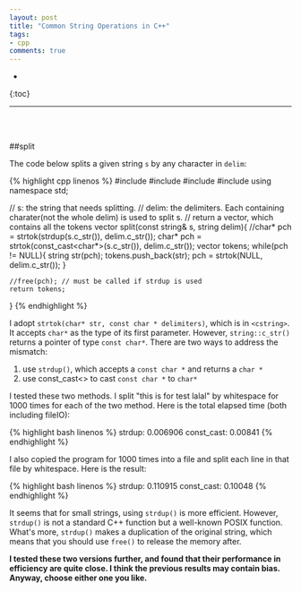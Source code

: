 ```yaml
---
layout: post
title: "Common String Operations in C++"
tags:
- cpp
comments: true
---
```


* 
{:toc}

---
<br><br>

##split

The code below splits a given string `s` by any character in `delim`:

{% highlight cpp linenos %}
#include <iostream>
#include <string>
#include <vector>
#include <cstring>
using namespace std;

// s: the string that needs splitting.
// delim: the delimiters. Each containing charater(not the whole delim) is used to split s.
// return a vector, which contains all the tokens
vector<string> split(const string& s, string delim){
    //char* pch = strtok(strdup(s.c_str()), delim.c_str());
    char* pch = strtok(const_cast<char*>(s.c_str()), delim.c_str());
    vector<string> tokens;
    while(pch != NULL){
        string str(pch);
        tokens.push_back(str);
        pch = strtok(NULL, delim.c_str());
    }

    //free(pch); // must be called if strdup is used
    return tokens;
}
{% endhighlight %}

I adopt `strtok(char* str, const char * delimiters)`, which is in `<cstring>`. It accepts `char*` as the type of its first parameter. However, `string::c_str()` returns a pointer of type `const char*`. There are two ways to address the mismatch:

1. use `strdup()`, which accepts a `const char *` and returns a `char *`
2. use const_cast<> to cast `const char *` to `char*`

I tested these two methods. I split "this is for test lalal" by whitespace for 1000 times for each of the two method. Here is the total elapsed time (both including fileIO):

{% highlight bash linenos %}
strdup: 0.006906
const_cast: 0.00841
{% endhighlight %}

I also copied the program for 1000 times into a file and split each line in that file by whitespace. Here is the result:

{% highlight bash linenos %}
strdup: 0.110915
const_cast: 0.10048
{% endhighlight %}

It seems that for small strings, using `strdup()` is more efficient. However, `strdup()` is not a standard C++ function but a well-known POSIX function. What's more, `strdup()` makes a duplication of the original string, which means that you should use `free()` to release the memory after.

**I tested these two versions further, and found that their performance in efficiency are quite close. I think the previous results may contain bias. Anyway, choose either one you like.**
